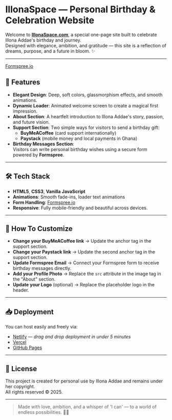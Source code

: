 # IllonaSpace — Personal Birthday & Celebration Website

Welcome to **[IllonaSpace.com](https://illona-birthday-wish.netlify.app/)**, a special one-page site built to celebrate Illona Addae's birthday and journey.  
Designed with elegance, ambition, and gratitude — this site is a reflection of dreams, purpose, and a future in bloom. ✨

---

[Formspree.io](https://formspree.io/)

## 🌟 Features

- **Elegant Design**: Deep, soft colors, glassmorphism effects, and smooth animations.
- **Dynamic Loader**: Animated welcome screen to create a magical first impression.
- **About Section**: A heartfelt introduction to Illona Addae's story, passion, and future vision.
- **Support Section**: Two simple ways for visitors to send a birthday gift:
  - **BuyMeACoffee** (card support internationally)
  - **Paystack** (mobile money and local payments in Ghana)
- **Birthday Messages Section**:  
  Visitors can write personal birthday wishes using a secure form powered by **Formspree**.

---

## 🛠️ Tech Stack

- **HTML5**, **CSS3**, **Vanilla JavaScript**
- **Animations**: Smooth fade-ins, loader text animations
- **Form Handling**: [Formspree.io](https://formspree.io/)
- **Responsive**: Fully mobile-friendly and beautiful across devices.

---

## 🎉 How To Customize

- **Change your BuyMeACoffee link** → Update the anchor tag in the support section.
- **Change your Paystack link** → Update the second anchor tag in the support section.
- **Update Formspree Email** → Connect your Formspree form to receive birthday messages directly.
- **Add your Profile Photo** → Replace the `src` attribute in the image tag in the "About" section.
- **Update your Logo** (optional) → Replace the placeholder logo in the header.

---

## 📥 Deployment

You can host easily and freely via:

- [Netlify](https://www.netlify.com/) — _drag and drop deployment in under 5 minutes_
- [Vercel](https://vercel.com/)
- [GitHub Pages](https://pages.github.com/)

---

## 📜 License

This project is created for personal use by Illona Addae and remains under her copyright.  
All rights reserved © 2025.

---

> Made with love, ambition, and a whisper of 'I can' — to a world of endless possibilities. 🚀✨
